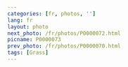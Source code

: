```yaml
---
categories: [fr, photos, '']
lang: fr
layout: photo
next_photo: /fr/photos/P0000072.html
picname: P0000073
prev_photo: /fr/photos/P0000070.html
tags: [Grass]
---
```

